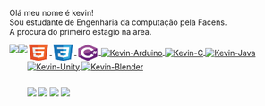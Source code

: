 Olá meu nome é kevin!<br>
Sou estudante de Engenharia da computação pela Facens.<br>
A procura do primeiro estagio na area.

<div>
  <a href="https://github.com/ChristopherKevin7">
  <img align="left" height="180" src="https://github-readme-stats.vercel.app/api?username=ChristopherKevin7&show_icons=true&theme=tokyonight&include_all_commits=true&count_private=true&border_radius=15"/>
  <img align="left" height="100"src="https://github-readme-stats.vercel.app/api/top-langs/?username=ChristopherKevin7&layout=compact&langs_count=7&title_color=DC143C&bg_color=DEG,000000,363636,000000&border_color=8A2BE2&border_radius=15&card_width=300"/>
</div>
<div>
  
  <img align="center" alt="Kevin-HTML" height="30" width="40" src="https://raw.githubusercontent.com/devicons/devicon/master/icons/html5/html5-original.svg">
  <img align="center" alt="Kevin-CSS" height="30" width="40" src="https://raw.githubusercontent.com/devicons/devicon/master/icons/css3/css3-original.svg">
  <img align="center" alt="Kevin-Csharp" height="30" width="40" src="https://raw.githubusercontent.com/devicons/devicon/master/icons/csharp/csharp-original.svg">
  <img align="center" alt="Kevin-Arduino" height="30" width="40" src="https://cdn.jsdelivr.net/gh/devicons/devicon/icons/arduino/arduino-original.svg" />
  <img align="center" alt="Kevin-C" height="30" width="40" src="https://cdn.jsdelivr.net/gh/devicons/devicon/icons/c/c-original.svg" />
  <img align="center" alt="Kevin-Java" height="30" width="40" src="https://cdn.jsdelivr.net/gh/devicons/devicon/icons/java/java-original.svg" />
  <img align="center" alt="Kevin-Unity" height="30" width="40" src="https://cdn.jsdelivr.net/gh/devicons/devicon/icons/unity/unity-original.svg" />
  <img align="center" alt="Kevin-Blender" height="30" width="40" src="https://cdn.jsdelivr.net/gh/devicons/devicon/icons/blender/blender-original.svg" />
</div>
  
  ##
 
<div> 
  <a href="https://instagram.com/kevincosta713" target="_blank"><img src="https://img.shields.io/badge/-Instagram-%23E4405F?style=for-the-badge&logo=instagram&logoColor=white" target="_blank"></a>
  <a href = "mailto:christopherkevin78@gmail.com"><img src="https://img.shields.io/badge/-Gmail-%23333?style=for-the-badge&logo=gmail&logoColor=white" target="_blank"></a>
  <a href="https://www.linkedin.com/in/christopher-kevin-costa-765582224/" target="_blank"><img src="https://img.shields.io/badge/-LinkedIn-%230077B5?style=for-the-badge&logo=linkedin&logoColor=white" target="_blank"></a> 
 <a href="https://wa.me/5511949663491>" target="_blank"><img src="https://img.shields.io/badge/WhatsApp-25D366?style=for-the-badge&logo=whatsapp&logoColor=white"><a/>
 
</div>
